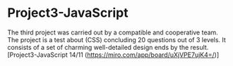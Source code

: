 # Project3-JavaScript
The third project was carried out by a compatible and cooperative team. The project is a test about (CSS) concluding 20 questions out of 3 levels. It consists of a set of charming well-detailed design ends by the result.
[Project3-JavaScript 14/11 (https://miro.com/app/board/uXjVPE7ujK4=/)]
